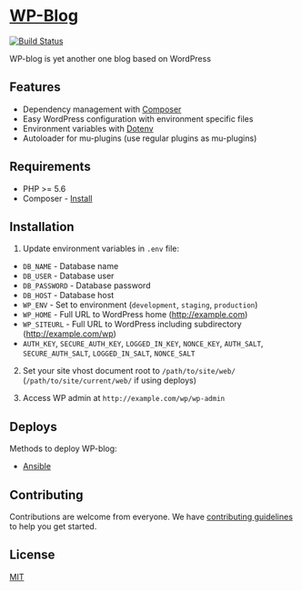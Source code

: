 # [WP-Blog](https://kornienko.site/)
[![Build Status](https://img.shields.io/travis/gregbiv/wp-blog.svg?style=flat-square)](https://travis-ci.org/gregbiv/wp-blog)

WP-blog is yet another one blog based on WordPress

## Features

* Dependency management with [Composer](http://getcomposer.org)
* Easy WordPress configuration with environment specific files
* Environment variables with [Dotenv](https://github.com/vlucas/phpdotenv)
* Autoloader for mu-plugins (use regular plugins as mu-plugins)

## Requirements

* PHP >= 5.6
* Composer - [Install](https://getcomposer.org/doc/00-intro.md#installation-linux-unix-osx)

## Installation

1. Update environment variables in `.env`  file:
  * `DB_NAME` - Database name
  * `DB_USER` - Database user
  * `DB_PASSWORD` - Database password
  * `DB_HOST` - Database host
  * `WP_ENV` - Set to environment (`development`, `staging`, `production`)
  * `WP_HOME` - Full URL to WordPress home (http://example.com)
  * `WP_SITEURL` - Full URL to WordPress including subdirectory (http://example.com/wp)
  * `AUTH_KEY`, `SECURE_AUTH_KEY`, `LOGGED_IN_KEY`, `NONCE_KEY`, `AUTH_SALT`, `SECURE_AUTH_SALT`, `LOGGED_IN_SALT`, `NONCE_SALT`

2. Set your site vhost document root to `/path/to/site/web/` (`/path/to/site/current/web/` if using deploys)

3. Access WP admin at `http://example.com/wp/wp-admin`

## Deploys

Methods to deploy WP-blog:

* [Ansible](http://github.com/gregbiv/digitalocean-automation)

## Contributing

Contributions are welcome from everyone. We have [contributing guidelines](https://github.com/roots/guidelines/blob/master/CONTRIBUTING.md) to help you get started.

## License
[MIT](https://github.com/gregbiv/wp-blog/blob/master/LICENSE.md)
